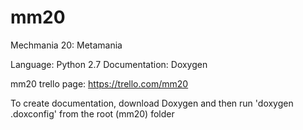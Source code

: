 mm20
====

Mechmania 20: Metamania

Language: Python 2.7
Documentation: Doxygen

mm20 trello page: https://trello.com/mm20

To create documentation, download Doxygen and then run 'doxygen .doxconfig' from the root (mm20) folder